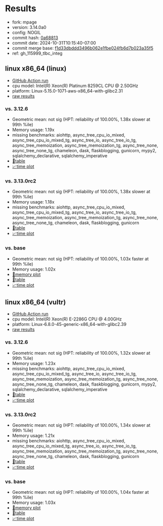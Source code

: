 # Results

- fork: mpage
- version: 3.14.0a0
- config: NOGIL
- commit hash: [0a68813](https://github.com/mpage/cpython/commit/0a68813)
- commit date: 2024-10-31T10:15:40-07:00
- commit merge base: [f1d33dbddd3496b062e1fbe024fb6d7b023a35f5](https://github.com/mpage/cpython/commit/f1d33dbddd3496b062e1fbe024fb6d7b023a35f5)
- ref: gh_115999_tlbc_integ

## linux x86_64 (linux)

- [GitHub Action run](https://github.com/facebookexperimental/free-threading-benchmarking/actions/runs/11708555186)
- cpu model: Intel(R) Xeon(R) Platinum 8259CL CPU @ 2.50GHz
- platform: Linux-5.15.0-1071-aws-x86_64-with-glibc2.31
- [raw results](bm-20241031-linux-x86_64-mpage-gh_115999_tlbc_integ-3.14.0a0-0a68813.json)

### vs. 3.12.6

- Geometric mean: not sig (HPT: reliability of 100.00%, 1.38x slower at 99th %ile)
- Memory usage: 1.19x
- missing benchmarks: aiohttp, async_tree_cpu_io_mixed, async_tree_cpu_io_mixed_tg, async_tree_io, async_tree_io_tg, async_tree_memoization, async_tree_memoization_tg, async_tree_none, async_tree_none_tg, chameleon, dask, flaskblogging, gunicorn, mypy2, sqlalchemy_declarative, sqlalchemy_imperative
- [📄table](bm-20241031-linux-x86_64-mpage-gh_115999_tlbc_integ-3.14.0a0-0a68813-vs-3.12.6.md)
- [📈time plot](bm-20241031-linux-x86_64-mpage-gh_115999_tlbc_integ-3.14.0a0-0a68813-vs-3.12.6.svg)

### vs. 3.13.0rc2

- Geometric mean: not sig (HPT: reliability of 100.00%, 1.38x slower at 99th %ile)
- Memory usage: 1.18x
- missing benchmarks: aiohttp, async_tree_cpu_io_mixed, async_tree_cpu_io_mixed_tg, async_tree_io, async_tree_io_tg, async_tree_memoization, async_tree_memoization_tg, async_tree_none, async_tree_none_tg, chameleon, dask, flaskblogging, gunicorn
- [📄table](bm-20241031-linux-x86_64-mpage-gh_115999_tlbc_integ-3.14.0a0-0a68813-vs-3.13.0rc2.md)
- [📈time plot](bm-20241031-linux-x86_64-mpage-gh_115999_tlbc_integ-3.14.0a0-0a68813-vs-3.13.0rc2.svg)

### vs. base

- Geometric mean: not sig (HPT: reliability of 100.00%, 1.03x faster at 99th %ile)
- Memory usage: 1.02x
- [🧠memory plot](bm-20241031-linux-x86_64-mpage-gh_115999_tlbc_integ-3.14.0a0-0a68813-vs-base-mem.svg)
- [📄table](bm-20241031-linux-x86_64-mpage-gh_115999_tlbc_integ-3.14.0a0-0a68813-vs-base.md)
- [📈time plot](bm-20241031-linux-x86_64-mpage-gh_115999_tlbc_integ-3.14.0a0-0a68813-vs-base.svg)

## linux x86_64 (vultr)

- [GitHub Action run](https://github.com/facebookexperimental/free-threading-benchmarking/actions/runs/11616736837)
- cpu model: Intel(R) Xeon(R) E-2286G CPU @ 4.00GHz
- platform: Linux-6.8.0-45-generic-x86_64-with-glibc2.39
- [raw results](bm-20241031-vultr-x86_64-mpage-gh_115999_tlbc_integ-3.14.0a0-0a68813.json)

### vs. 3.12.6

- Geometric mean: not sig (HPT: reliability of 100.00%, 1.32x slower at 99th %ile)
- Memory usage: 1.23x
- missing benchmarks: aiohttp, async_tree_cpu_io_mixed, async_tree_cpu_io_mixed_tg, async_tree_io, async_tree_io_tg, async_tree_memoization, async_tree_memoization_tg, async_tree_none, async_tree_none_tg, chameleon, dask, flaskblogging, gunicorn, mypy2, sqlalchemy_declarative, sqlalchemy_imperative
- [📄table](bm-20241031-vultr-x86_64-mpage-gh_115999_tlbc_integ-3.14.0a0-0a68813-vs-3.12.6.md)
- [📈time plot](bm-20241031-vultr-x86_64-mpage-gh_115999_tlbc_integ-3.14.0a0-0a68813-vs-3.12.6.svg)

### vs. 3.13.0rc2

- Geometric mean: not sig (HPT: reliability of 100.00%, 1.34x slower at 99th %ile)
- Memory usage: 1.21x
- missing benchmarks: aiohttp, async_tree_cpu_io_mixed, async_tree_cpu_io_mixed_tg, async_tree_io, async_tree_io_tg, async_tree_memoization, async_tree_memoization_tg, async_tree_none, async_tree_none_tg, chameleon, dask, flaskblogging, gunicorn
- [📄table](bm-20241031-vultr-x86_64-mpage-gh_115999_tlbc_integ-3.14.0a0-0a68813-vs-3.13.0rc2.md)
- [📈time plot](bm-20241031-vultr-x86_64-mpage-gh_115999_tlbc_integ-3.14.0a0-0a68813-vs-3.13.0rc2.svg)

### vs. base

- Geometric mean: not sig (HPT: reliability of 100.00%, 1.04x faster at 99th %ile)
- Memory usage: 1.03x
- [🧠memory plot](bm-20241031-vultr-x86_64-mpage-gh_115999_tlbc_integ-3.14.0a0-0a68813-vs-base-mem.svg)
- [📄table](bm-20241031-vultr-x86_64-mpage-gh_115999_tlbc_integ-3.14.0a0-0a68813-vs-base.md)
- [📈time plot](bm-20241031-vultr-x86_64-mpage-gh_115999_tlbc_integ-3.14.0a0-0a68813-vs-base.svg)

